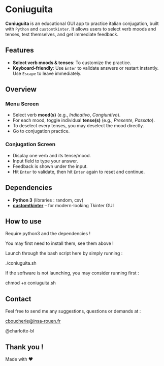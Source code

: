 # Coniuguita

**Coniuguita** is an educational GUI app to practice italian conjugation, built with `Python` and `customtkinter`. It allows users to select verb moods and tenses, test themselves, and get immediate feedback.

## Features

- **Select verb moods & tenses**: To customize the practice.
- **Keyboard-friendly**:
    Use `Enter` to validate answers or restart instantly.
    Use `Escape` to leave immediately.

## Overview

### Menu Screen

- Select verb **mood(s)** (e.g., *Indicativo*, *Congiuntivo*).
- For each mood, toggle individual **tense(s)** (e.g., *Presente*, *Passato*).
- To deselect every tenses, you may deselect the mood directly.
- Go to conjugation practice.

### Conjugation Screen

- Display one verb and its tense/mood.
- Input field to type your answer.
- Feedback is shown under the input.
- Hit `Enter` to validate, then hit `Enter` again to reset and continue.

## Dependencies

- **Python 3** (libraries : random, csv)
- **[customtkinter](https://github.com/TomSchimansky/CustomTkinter)** – for modern-looking Tkinter GUI

## How to use
Require python3 and the dependencies !

You may first need to install them, see them above !

Launch through the bash script here by simply running :

./coniuguita.sh


If the software is not launching, you may consider running first :

chmod +x coniuguita.sh

## Contact
Feel free to send me any suggestions, questions or demands at :

cboucherie@insa-rouen.fr

@charlotte-bl

## Thank you !

Made with ❤️
